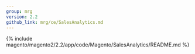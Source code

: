 ```yaml
---
group: mrg
version: 2.2
github_link: mrg/ce/SalesAnalytics.md
---
```


{% include magento/magento2/2.2/app/code/Magento/SalesAnalytics/README.md %}